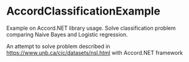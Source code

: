 # AccordClassificationExample
Example on Accord.NET library usage. Solve classification problem comparing Naive Bayes and Logistic regression.

An attempt to solve problem described in https://www.unb.ca/cic/datasets/nsl.html with Accord.NET framework
